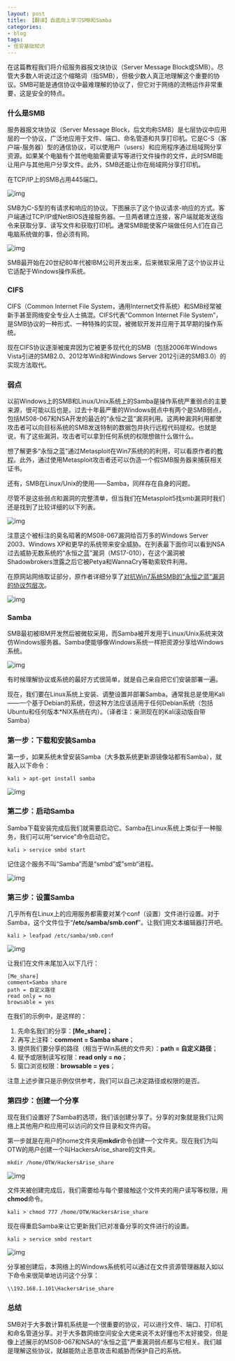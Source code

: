 ```yaml
---
layout: post
title: 【翻译】自底向上学习SMB和Samba
categories:
- blog
tags:
- 信安基础知识
---
```


在这篇教程我们将介绍服务器报文块协议（Server Message Block或SMB）。尽管大多数人听说过这个缩略词（指SMB），但极少数人真正地理解这个重要的协议。SMB可能是通信协议中最难理解的协议了，但它对于网络的流畅运作非常重要，这是安全的特点。

### 什么是SMB

服务器报文块协议（Server Message Block，后文均称SMB）是七层协议中应用层的一个协议，广泛地应用于文件、端口、命名管道和共享打印机。它是C-S（客户端-服务器）型的通信协议，可以使用户（users）和应用程序通过局域网分享资源。如果某个电脑有个其他电脑需要读写等进行文件操作的文件，此时SMB能让用户与其他用户分享文件。此外，SMB还能让你在局域网分享打印机。

在TCP/IP上的SMB占用445端口。

![img](https://static.wixstatic.com/media/6a4a49_81989ac6050f43889aedd310bfb9dfcf~mv2.jpg/v1/fill/w_506,h_499,al_c,lg_1,q_80/6a4a49_81989ac6050f43889aedd310bfb9dfcf~mv2.webp)

SMB为C-S型的有请求和响应的协议。下图展示了这个协议请求-响应的方式。客户端通过TCP/IP或NetBIOS连接服务器。一旦两者建立连接，客户端就能发送指令来获取分享、读写文件和获取打印机。通常SMB能使客户端做任何人们在自己电脑系统做的事，但必须有网。

![img](https://static.wixstatic.com/media/6a4a49_b032065c98bb4594b4a281823fe8e30d~mv2.jpg/v1/fill/w_577,h_586,al_c,lg_1,q_80/6a4a49_b032065c98bb4594b4a281823fe8e30d~mv2.webp)

SMB最开始在20世纪80年代被IBM公司开发出来，后来微软采用了这个协议并让它适配于Windows操作系统。

### CIFS

CIFS（Common Internet File System，通用Internet文件系统）和SMB经常被新手甚至网络安全专业人士搞混。CIFS代表“Common Internet File System”，是SMB协议的一种形式、一种特殊的实现，被微软开发并应用于其早期的操作系统。

现在CIFS协议逐渐被废弃因为它被更多现代化的SMB（包括2006年Windows Vista引进的SMB2.0、2012年Win8和Windows Server 2012引进的SMB3.0）的实现方法取代。

### 弱点

以前Windows上的SMB和Linux/Unix系统上的Samba是操作系统严重弱点的主要来源，很可能以后也是。过去十年最严重的Windows弱点中有两个是SMB弱点，包括MS08-067和NSA开发的最近的“永恒之蓝”漏洞利用。这两种漏洞利用都使攻击者可以向目标系统的SMB发送特制的数据包并执行远程代码提权。也就是说，有了这些漏洞，攻击者可以拿到任何系统的权限想做什么做什么。

想了解更多“永恒之蓝”通过Metasploit在Win7系统的的利用，可以看原作者的[教程](https://www.hackers-arise.com/single-post/2017/06/12/Metasploit-Basics-Part-8-Exploitation-with-EternalBlue)。此外，通过使用Metasploit攻击者还可以伪造一个假SMB服务器来捕获相关证书。

还有，SMB在Linux/Unix的使用——Samba，同样存在自身的问题。

尽管不是这些弱点和漏洞的完整清单，但当我们在Metasploit5找smb漏洞时我们还是找到了比较详细的以下列表。

![img](https://static.wixstatic.com/media/6a4a49_a874de57645a4ceb9930d680f540630e~mv2.png/v1/fill/w_1040,h_579,al_c,q_85,usm_0.66_1.00_0.01/6a4a49_a874de57645a4ceb9930d680f540630e~mv2.webp)

注意这个被标注的臭名昭著的MS08-067漏洞给百万多的Windows Server 2003、Windows XP和更早的系统带来安全威胁。在列表最下面你可以看到NSA过去威胁无数系统的“永恒之蓝”漏洞（MS17-010），在这个漏洞被Shadowbrokers泄露之后它被Petya和WannaCry等勒索软件利用。

在原网站网络取证部分，原作者详细分享了[对抗Win7系统SMB的“永恒之蓝”漏洞的协议包层次](https://www.hackers-arise.com/single-post/2018/11/30/Network-Forensics-Part-2-Packet-Level-Analysis-of-the-EternalBlue-Exploit)。

![img](https://static.wixstatic.com/media/6a4a49_c0ca3c8f8dad40db8c3cf2d3d5eeda4f~mv2.png/v1/fill/w_1040,h_623,al_c,q_85,usm_0.66_1.00_0.01/6a4a49_c0ca3c8f8dad40db8c3cf2d3d5eeda4f~mv2.webp)

### Samba

SMB最初被IBM开发然后被微软采用，而Samba被开发用于Linux/Unix系统来效仿Windows服务器。Samba使能够像Windows系统一样把资源分享给Windows系统。

![img](https://static.wixstatic.com/media/6a4a49_1a39e752fd5f4ea09f194d9839e30803~mv2.png/v1/fill/w_788,h_581,al_c,q_85,usm_0.66_1.00_0.01/6a4a49_1a39e752fd5f4ea09f194d9839e30803~mv2.webp)

有时候理解协议或系统的最好方式很简单，就是自己亲自把它们安装部署一遍。

现在，我们要在Linux系统上安装、调整设置并部署Samba。通常我总是使用Kali——一个基于Debian的系统，但这种方法应该适用于任何Debian系统（包括Ubuntu和任何版本*NIX系统在内）。（译者注：亲测现在的Kali滚动版自带Samba）

### 第一步：下载和安装Samba

第一步，如果系统未曾安装Samba（大多数系统更新源镜像站都有Samba），就敲入以下命令：

```shell
kali > apt-get install samba
```

![img](https://static.wixstatic.com/media/6a4a49_066a20cd25cc4ddeadd971edf3ab3497~mv2.png/v1/fill/w_871,h_437,al_c,lg_1,q_85/6a4a49_066a20cd25cc4ddeadd971edf3ab3497~mv2.webp)

### 第二步：启动Samba

Samba下载安装完成后我们就需要启动它。Samba在Linux系统上类似于一种服务，我们可以用“service”命令启动它。

```shell
kali > service smbd start
```

记住这个服务不叫“Samba”而是“smbd”或”smb“进程。

![img](https://static.wixstatic.com/media/6a4a49_27d27f2495444c7db3b8ff9142f6b2ad~mv2.png/v1/fill/w_1015,h_64,al_c,lg_1,q_80/6a4a49_27d27f2495444c7db3b8ff9142f6b2ad~mv2.webp)

### 第三步：设置Samba

几乎所有在Linux上的应用服务都需要对某个conf（设置）文件进行设置。对于Samba，这个文件位于“**/etc/samba/smb.conf**”。让我们用文本编辑器打开吧。

```shell
kali > leafpad /etc/samba/smb.conf
```

![img](https://static.wixstatic.com/media/6a4a49_83f4aad1bdda433b9626cfe74930771b~mv2.png/v1/fill/w_1040,h_643,al_c,q_85,usm_0.66_1.00_0.01/6a4a49_83f4aad1bdda433b9626cfe74930771b~mv2.webp)

让我们在文件末尾加入以下几行：

```text
[Me_share]
comment=Samba share
path = 自定义路径
read only = no
browsable = yes
```

在我们的示例中，是这样的：

1. 先命名我们的分享：**[Me_share]**；
2. 再写上注释：**comment = Samba share**；
3. 提供我们要分享的路径（相当于Win系统的文件夹）：**path = 自定义路径**；
4. 赋予或限制读写权限：**read only = no**；
5. 窗口浏览权限：**browsable = yes**；

注意上述步骤只是示例仅供参考，我们可以自己决定路径或权限的是否。

### 第四步：创建一个分享

现在我们设置好了Samba的选项，我们该创建分享了。分享的对象就是我们让网络上其他用户和应用可以访问的文件目录和文件内容。

第一步就是在用户的home文件夹用**mkdir**命令创建一个文件夹。现在我们为叫OTW的用户创建一个叫HackersArise_share的文件夹。

```shell
mkdir /home/OTW/HackersArise_share
```

![img](https://static.wixstatic.com/media/6a4a49_736b05c055ce43a59e50149e25fe1f79~mv2.png/v1/fill/w_1011,h_38,al_c,lg_1,q_80/6a4a49_736b05c055ce43a59e50149e25fe1f79~mv2.webp)

文件夹被创建完成后，我们需要给与每个要接触这个文件夹的用户读写等权限，用**chmod**命令。

```shell
kali > chmod 777 /home/OTW/HackersArise_share
```

现在得重启Samba来让它更新我们已对准备分享的文件进行的设置。

```shell
kali > service smbd restart
```

![img](https://static.wixstatic.com/media/6a4a49_438038124c314a3a81cdc468d0b4b361~mv2.png/v1/fill/w_1012,h_45,al_c,lg_1,q_80/6a4a49_438038124c314a3a81cdc468d0b4b361~mv2.webp)

分享被创建后，本网络上的Windows系统机可以通过在文件资源管理器敲入如以下命令来很简单地访问这个分享：

```
\\192.168.1.101\HackersArise_share
```

### 总结

SMB对于大多数计算机系统是一个很重要的协议，可以进行文件、端口、打印机和命名管道分享。对于大多数网络空间安全大佬来说不太好懂也不太好接受，但是像上述展示的MS08-067和NSA的“永恒之蓝”严重漏洞弱点都与它相关。我们越是理解这些协议，就越能防止恶意攻击和威胁而保护自己的系统。